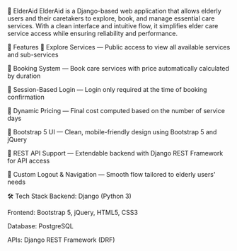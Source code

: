 🧓 ElderAid
ElderAid is a Django-based web application that allows elderly users and their caretakers to explore, book, and manage essential care services. With a clean interface and intuitive flow, it simplifies elder care service access while ensuring reliability and performance.

🚀 Features
🧭 Explore Services — Public access to view all available services and sub-services

📝 Booking System — Book care services with price automatically calculated by duration

🔐 Session-Based Login — Login only required at the time of booking confirmation

🧮 Dynamic Pricing — Final cost computed based on the number of service days

🎨 Bootstrap 5 UI — Clean, mobile-friendly design using Bootstrap 5 and jQuery

🧾 REST API Support — Extendable backend with Django REST Framework for API access

💬 Custom Logout & Navigation — Smooth flow tailored to elderly users' needs

🛠️ Tech Stack
Backend: Django (Python 3)

Frontend: Bootstrap 5, jQuery, HTML5, CSS3

Database: PostgreSQL

APIs: Django REST Framework (DRF)

